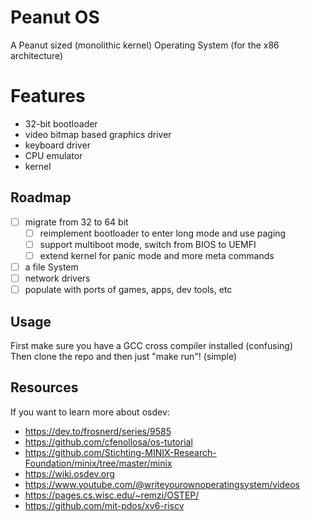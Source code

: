# Peanut OS
A Peanut sized (monolithic kernel) Operating System (for the x86 architecture)  

# Features

- 32-bit bootloader
- video bitmap based graphics driver 
- keyboard driver
- CPU emulator
- kernel

## Roadmap

- [ ] migrate from 32 to 64 bit
	- [ ] reimplement bootloader to enter long mode and use paging
	- [ ] support multiboot mode, switch from BIOS to UEMFI
	- [ ] extend kernel for panic mode and more meta commands
- [ ] a file System
- [ ] network drivers 
- [ ] populate with ports of games, apps, dev tools, etc

## Usage

First make sure you have a GCC cross compiler installed (confusing)  
Then clone the repo and then just "make run"! (simple)  

## Resources
If you want to learn more about osdev:
 - https://dev.to/frosnerd/series/9585
 - https://github.com/cfenollosa/os-tutorial
 - https://github.com/Stichting-MINIX-Research-Foundation/minix/tree/master/minix
 - https://wiki.osdev.org
 - https://www.youtube.com/@writeyourownoperatingsystem/videos
 - https://pages.cs.wisc.edu/~remzi/OSTEP/
 - https://github.com/mit-pdos/xv6-riscv